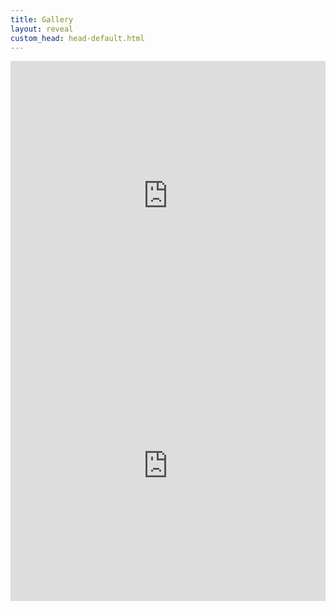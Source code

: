 ```yaml
---
title: Gallery
layout: reveal
custom_head: head-default.html
---
```

<section data-background-image="assets/images/AC76-0492.1.jpeg" data-background-opacity="0.3" data-state=nmort>
<style>.nmort header:after { content: "Worlds of Sound — Nicholas Mortimer ft. Dan Scott"; }</style>
    <iframe width="100%" height="432" src="https://www.youtube.com/embed/S0ZR8hxN0Ec?si=KIGV8leAe_kUtN9w&amp;controls=1" title="YouTube video player" frameborder="0" allow="accelerometer; autoplay; clipboard-write; encrypted-media; gyroscope; picture-in-picture; web-share" allowfullscreen></iframe>
    <aside class="notes">
    </aside>
</section>
<section data-background-image="assets/images/AC76-0492.1.jpeg" data-background-opacity="0.3" data-state=nmort>
<style>.nmort header:after { content: "Imagining Outer Space & The Found Fantastic — Jospeh Popper"; }</style>
    <iframe width="100%" height="432" src="https://www.youtube.com/embed/uNGWmpdGWLE?si=shLm0YIWEW63uDBH&amp;controls=1" title="YouTube video player" frameborder="0" allow="accelerometer; autoplay; clipboard-write; encrypted-media; gyroscope; picture-in-picture; web-share" allowfullscreen></iframe>
    <aside class="notes">
    </aside>
</section>
